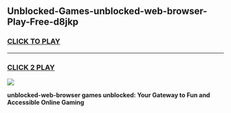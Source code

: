 
## Unblocked-Games-unblocked-web-browser-Play-Free-d8jkp
<h3>
<a href="https://premium76.site?title=unblocked-web-browser&ref=10A">CLICK TO PLAY</a></h3>
<hr>

<h3>
<a href="https://premium76.site?title=unblocked-web-browser&ref=10A">CLICK 2 PLAY</a>
  
</h3>

<a href="https://premium76.site?title=unblocked-web-browser&ref=10A"><img src="https://clearcache.store/games.png"></a>


**unblocked-web-browser games unblocked: Your Gateway to Fun and Accessible Online Gaming**
